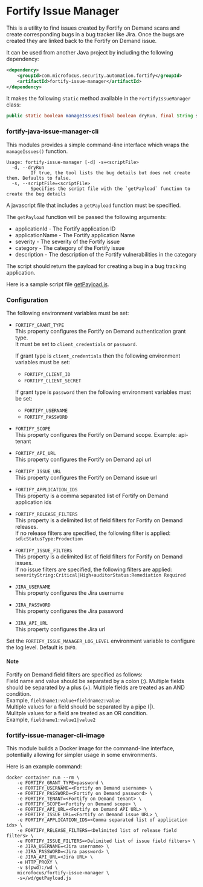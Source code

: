 # Fortify Issue Manager

This is a utility to find issues created by Fortify on Demand scans and create corresponding bugs in a bug tracker like Jira. Once the bugs are created they are linked back to the Fortify on Demand issue.

It can be used from another Java project by including the following dependency:

```xml
<dependency>
    <groupId>com.microfocus.security.automation.fortify</groupId>
    <artifactId>fortify-issue-manager</artifactId>
</dependency>
```

It makes the following `static` method available in the `FortifyIssueManager` class:

```java
public static boolean manageIssues(final boolean dryRun, final String scriptFile)
```

### fortify-java-issue-manager-cli

This modules provides a simple command-line interface which wraps the `manageIssues()` function.

    Usage: fortify-issue-manager [-d] -s=<scriptFile>
      -d, --dryRun
             If true, the tool lists the bug details but does not create them. Defaults to false.
      -s, --scriptFile=<scriptFile>
             Specifies the script file with the `getPayload` function to create the bug details

A javascript file that includes a `getPayload` function must be specified.

The `getPayload` function will be passed the following arguments:
- applicationId - The Fortify application ID
- applicationName - The Fortify application Name
- severity - The severity of the Fortify issue
- category - The category of the Fortify issue
- description - The description of the Fortify vulnerabilities in the category

The script should return the payload for creating a bug in a bug tracking application.  

Here is a sample script file [getPayload.js](./fortify-issue-manager/src/test/resources/getPayload.js).

### Configuration
The following environment variables must be set:
- `FORTIFY_GRANT_TYPE`  
    This property configures the Fortify on Demand authentication grant type.  
    It must be set to `client_credentials` or `password`.

    If grant type is `client_credentials` then the following environment variables must be set:
     - `FORTIFY_CLIENT_ID`
     - `FORTIFY_CLIENT_SECRET`

    If grant type is `password` then the following environment variables must be set:
     - `FORTIFY_USERNAME`
     - `FORTIFY_PASSWORD`

- `FORTIFY_SCOPE`  
    This property configures the Fortify on Demand scope. Example: api-tenant

- `FORTIFY_API_URL`  
    This property configures the Fortify on Demand api url

- `FORTIFY_ISSUE_URL`  
    This property configures the Fortify on Demand issue url

- `FORTIFY_APPLICATION_IDS`  
    This property is a comma separated list of Fortify on Demand application ids

- `FORTIFY_RELEASE_FILTERS`  
    This property is a delimited list of field filters for Fortify on Demand releases.  
    If no release filters are specified, the following filter is applied:  
    `sdlcStatusType:Production`

- `FORTIFY_ISSUE_FILTERS`  
    This property is a delimited list of field filters for Fortify on Demand issues.  
    If no issue filters are specified, the following filters are applied:  
    `severityString:Critical|High+auditorStatus:Remediation Required`

- `JIRA_USERNAME`  
    This property configures the Jira username

- `JIRA_PASSWORD`  
    This property configures the Jira password

- `JIRA_API_URL`  
    This property configures the Jira url

Set the `FORTIFY_ISSUE_MANAGER_LOG_LEVEL` environment variable to configure the log level. Default is `INFO`.

#### Note
Fortify on Demand field filters are specified as follows:  
Field name and value should be separated by a colon (:). Multiple fields should be separated by a plus (+). Multiple fields are treated as an AND condition.  
Example, `fieldname1:value+fieldname2:value`  
Multiple values for a field should be separated by a pipe (|).  
Mulitple values for a field are treated as an OR condition.  
Example, `fieldname1:value1|value2`

### fortify-issue-manager-cli-image
This module builds a Docker image for the command-line interface, potentially allowing for simpler usage in some environments.

Here is an example command:

```
docker container run --rm \
    -e FORTIFY_GRANT_TYPE=password \
    -e FORTIFY_USERNAME=<Fortify on Demand username> \
    -e FORTIFY_PASSWORD=<Fortify on Demand password> \
    -e FORTIFY_TENANT=<Fortify on Demand tenant> \
    -e FORTIFY_SCOPE=<Fortify on Demand scope> \
    -e FORTIFY_API_URL=<Fortify on Demand API URL> \
    -e FORTIFY_ISSUE_URL=<Fortify on Demand issue URL> \
    -e FORTIFY_APPLICATION_IDS=<Comma separated list of application ids> \
    -e FORTIFY_RELEASE_FILTERS=<Delimited list of release field filters> \
    -e FORTIFY_ISSUE_FILTERS=<Delimited list of issue field filters> \
    -e JIRA_USERNAME=<Jira username> \
    -e JIRA_PASSWORD=<Jira password> \
    -e JIRA_API_URL=<Jira URL> \
    -e HTTP_PROXY \
    -v $(pwd):/wd \
    microfocus/fortify-issue-manager \
    -s=/wd/getPayload.js
```

